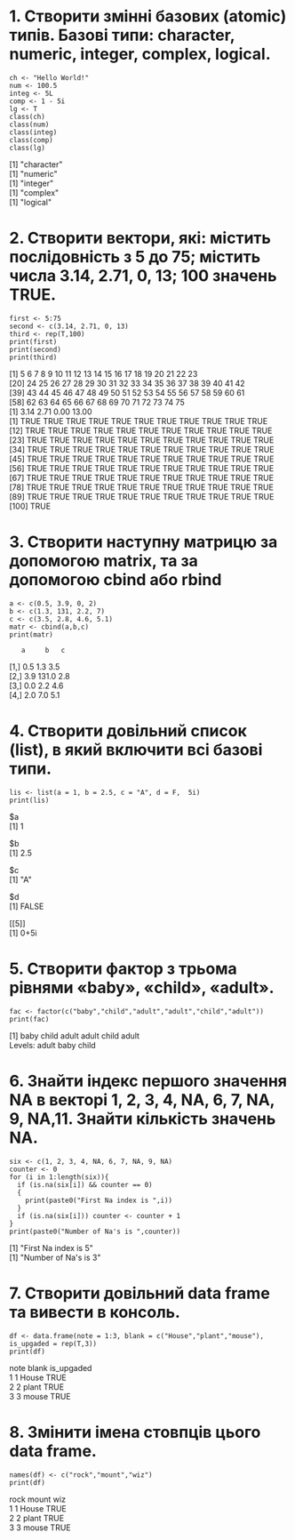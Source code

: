 # 1. Створити змінні базових (atomic) типів. Базові типи: character, numeric, integer, complex, logical.
```{r, eval = True}
ch <- "Hello World!"
num <- 100.5
integ <- 5L
comp <- 1 - 5i
lg <- T
class(ch)
class(num)
class(integ)
class(comp)
class(lg)
``` 
[1] "character"   
[1] "numeric"  
[1] "integer"  
[1] "complex"  
[1] "logical"  
# 2. Створити вектори, які: містить послідовність з 5 до 75; містить числа 3.14, 2.71, 0, 13; 100 значень TRUE.
```{r}
first <- 5:75
second <- c(3.14, 2.71, 0, 13)
third <- rep(T,100)
print(first)
print(second)
print(third)
```
 [1]  5  6  7  8  9 10 11 12 13 14 15 16 17 18 19 20 21 22 23  
[20] 24 25 26 27 28 29 30 31 32 33 34 35 36 37 38 39 40 41 42  
[39] 43 44 45 46 47 48 49 50 51 52 53 54 55 56 57 58 59 60 61  
[58] 62 63 64 65 66 67 68 69 70 71 72 73 74 75  
[1]  3.14  2.71  0.00 13.00  
  [1] TRUE TRUE TRUE TRUE TRUE TRUE TRUE TRUE TRUE TRUE TRUE  
 [12] TRUE TRUE TRUE TRUE TRUE TRUE TRUE TRUE TRUE TRUE TRUE  
 [23] TRUE TRUE TRUE TRUE TRUE TRUE TRUE TRUE TRUE TRUE TRUE  
 [34] TRUE TRUE TRUE TRUE TRUE TRUE TRUE TRUE TRUE TRUE TRUE  
 [45] TRUE TRUE TRUE TRUE TRUE TRUE TRUE TRUE TRUE TRUE TRUE  
 [56] TRUE TRUE TRUE TRUE TRUE TRUE TRUE TRUE TRUE TRUE TRUE  
 [67] TRUE TRUE TRUE TRUE TRUE TRUE TRUE TRUE TRUE TRUE TRUE  
 [78] TRUE TRUE TRUE TRUE TRUE TRUE TRUE TRUE TRUE TRUE TRUE  
 [89] TRUE TRUE TRUE TRUE TRUE TRUE TRUE TRUE TRUE TRUE TRUE  
[100] TRUE  
# 3. Створити наступну матрицю за допомогою matrix, та за допомогою cbind або rbind
```{r}
a <- c(0.5, 3.9, 0, 2)
b <- c(1.3, 131, 2.2, 7)
c <- c(3.5, 2.8, 4.6, 5.1)
matr <- cbind(a,b,c)
print(matr)
```
       a     b   c  
[1,] 0.5   1.3 3.5  
[2,] 3.9 131.0 2.8  
[3,] 0.0   2.2 4.6  
[4,] 2.0   7.0 5.1  
# 4. Створити довільний список (list), в який включити всі базові типи.
```{r}
lis <- list(a = 1, b = 2.5, c = "A", d = F,  5i)
print(lis)
```
$a  
[1] 1  

$b  
[1] 2.5  

$c  
[1] "A"  

$d  
[1] FALSE  

[[5]]  
[1] 0+5i  

# 5. Створити фактор з трьома рівнями «baby», «child», «adult».
```{r}
fac <- factor(c("baby","child","adult","adult","child","adult"))
print(fac)
```
[1] baby  child adult adult child adult  
Levels: adult baby child  

# 6. Знайти індекс першого значення NA в векторі 1, 2, 3, 4, NA, 6, 7, NA, 9, NA,11. Знайти кількість значень NA.
```{r}
six <- c(1, 2, 3, 4, NA, 6, 7, NA, 9, NA)
counter <- 0
for (i in 1:length(six)){
  if (is.na(six[i]) && counter == 0)
  {
    print(paste0("First Na index is ",i))
  }
  if (is.na(six[i])) counter <- counter + 1
}
print(paste0("Number of Na's is ",counter))
```
[1] "First Na index is 5"  
[1] "Number of Na's is 3"  
# 7. Створити довільний data frame та вивести в консоль.
```{r}
df <- data.frame(note = 1:3, blank = c("House","plant","mouse"), is_upgaded = rep(T,3))
print(df)
```
  note blank is_upgaded  
1    1 House       TRUE  
2    2 plant       TRUE  
3    3 mouse       TRUE  
# 8. Змінити імена стовпців цього data frame.
```{r}
names(df) <- c("rock","mount","wiz")
print(df)
```
  rock mount  wiz  
1    1 House TRUE  
2    2 plant TRUE  
3    3 mouse TRUE  
